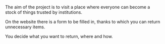 The aim of the project is to visit a place where everyone can become a stock of things trusted by institutions.



On the website there is a form to be filled in, thanks to which you can return unnecessary items.

You decide what you want to return, where and how.
